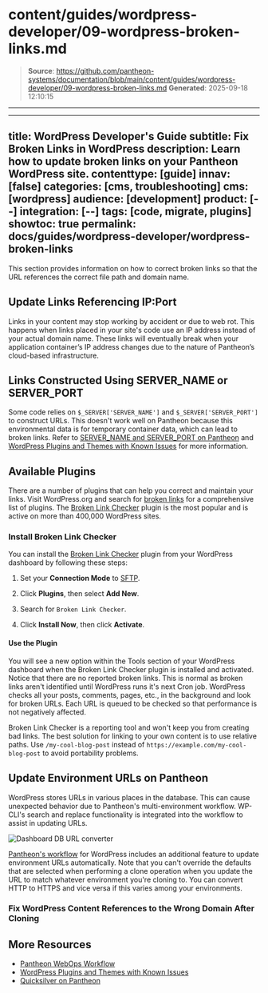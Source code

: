 # content/guides/wordpress-developer/09-wordpress-broken-links.md

> **Source**: https://github.com/pantheon-systems/documentation/blob/main/content/guides/wordpress-developer/09-wordpress-broken-links.md
> **Generated**: 2025-09-18 12:10:15

---

---
title: WordPress Developer's Guide
subtitle: Fix Broken Links in WordPress
description: Learn how to update broken links on your Pantheon WordPress site.
contenttype: [guide]
innav: [false]
categories: [cms, troubleshooting]
cms: [wordpress]
audience: [development]
product: [--]
integration: [--]
tags: [code, migrate, plugins]
showtoc: true
permalink: docs/guides/wordpress-developer/wordpress-broken-links
---

This section provides information on how to correct broken links so that the URL references the correct file path and domain name.

## Update Links Referencing IP:Port

Links in your content may stop working by accident or due to web rot. This happens when links placed in your site's code use an IP address instead of your actual domain name. These links will eventually break when your application container’s IP address changes due to the nature of Pantheon’s cloud-based infrastructure.

## Links Constructed Using SERVER_NAME or SERVER_PORT

Some code relies on `$_SERVER['SERVER_NAME']` and `$_SERVER['SERVER_PORT']` to construct URLs. This doesn't work well on Pantheon because this environmental data is for temporary container data, which can lead to broken links. Refer to [SERVER_NAME and SERVER_PORT on Pantheon](/server_name-and-server_port) and [WordPress Plugins and Themes with Known Issues](/wordpress-known-issues) for more information.

## Available Plugins

There are a number of plugins that can help you correct and maintain your links. Visit WordPress.org and search for [broken links](https://wordpress.org/plugins/search.php?q=broken+link) for a comprehensive list of plugins. The [Broken Link Checker](https://wordpress.org/plugins/broken-link-checker/) plugin is the most popular and is active on more than 400,000 WordPress sites.

### Install Broken Link Checker

You can install the [Broken Link Checker](https://wordpress.org/plugins/broken-link-checker/) plugin from your WordPress dashboard by following these steps:

1. Set your **Connection Mode** to [SFTP](/guides/sftp).

1. Click **Plugins**, then select **Add New**.

1. Search for `Broken Link Checker`.

1. Click **Install Now**, then click **Activate**.

#### Use the Plugin

You will see a new option within the Tools section of your WordPress dashboard when the Broken Link Checker plugin is installed and activated. Notice that there are no reported broken links. This is normal as broken links aren't identified until WordPress runs it's next Cron job. WordPress checks all your posts, comments, pages, etc., in the background and look for broken URLs. Each URL is queued to be checked so that performance is not negatively affected.

Broken Link Checker is a reporting tool and won't keep you from creating bad links. The best solution for linking to your own content is to use relative paths. Use `/my-cool-blog-post` instead of `https://example.com/my-cool-blog-post` to avoid portability problems.

## Update Environment URLs on Pantheon

WordPress stores URLs in various places in the database. This can cause unexpected behavior due to Pantheon's multi-environment workflow. WP-CLI's search and replace functionality is integrated into the workflow to assist in updating URLs.

![Dashboard DB URL converter](../../../images/dashboard/convert-urls.png)​

[Pantheon's workflow](/pantheon-workflow) for WordPress includes an additional feature to update environment URLs automatically. Note that you can't override the defaults that are selected when performing a clone operation when you update the URL to match whatever environment you're cloning to. You can convert HTTP to HTTPS and vice versa if this varies among your environments.

### Fix WordPress Content References to the Wrong Domain After Cloning

<Partial file="search-replace-domains.md" />

## More Resources

- [Pantheon WebOps Workflow](/pantheon-workflow)
- [WordPress Plugins and Themes with Known Issues](/wordpress-known-issues)
- [Quicksilver on Pantheon](/guides/quicksilver)